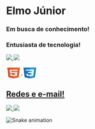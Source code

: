 # Elmo Júnior

### Em busca de conhecimento!
### Entusiasta de tecnologia!

<div>

<a href="https://github.com/Elmo-Jr">
<img height="180em" src="https://github-readme-stats.vercel.app/api?username=Elmo-Jr&show_icons=true&theme=dracula&include_all_commits=true&count_private=true"/>
<img height="180em" src="https://github-readme-stats.vercel.app/api/top-langs/?username=Elmo-Jr&layout=compact&langs_count=6&theme=dracula"/>

</div>


<div style="display: inline_block">

<br>

<img align="center" alt="HTML" height="30" width="40" src="https://raw.githubusercontent.com/devicons/devicon/master/icons/html5/html5-original.svg">
<img align="center" alt="CSS" height="30" width="40" src="https://raw.githubusercontent.com/devicons/devicon/master/icons/css3/css3-original.svg">

<br>

</div>


## Redes e e-mail!


<div>

<a href="fco.elmo.jr@gmail.com">
<img src="https://img.shields.io/badge/-Gmail-%23333?style=for-the-badge&logo=gmail&logoColor=white" target="_blank">
</a>

<a href="https://www.linkedin.com/in/elmo-júnior">
<img src="https://img.shields.io/badge/-LinkedIn-%230077B5?style=for-the-badge&logo=linkedin&logoColor=white" target="_blank">
</a>
 
  ![Snake animation](https://github.com/devemdobro/devemdobro/blob/output/github-contribution-grid-snake.svg)

</div>